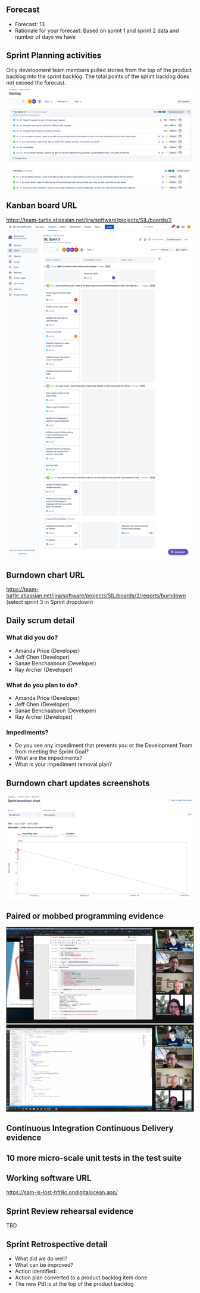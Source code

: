 ## Forecast 
  * Forecast: 13
  * Rationale for your forecast: Based on sprint 1 and sprint 2 data and number of days we have
## Sprint Planning activities
Only development team members pulled stories from the top of the product backlog into the sprint backlog.
The total points of the sprint backlog does not exceed the forecast.
![sprint3_sprint_backlog](/project-part-2/sprint3_sprint_backlog.png)

## Kanban board URL
https://team-turtle.atlassian.net/jira/software/projects/SIL/boards/2
![sprint3_kanban_initial](/project-part-2/sprint3_kanban_initial.png)

## Burndown chart URL
https://team-turtle.atlassian.net/jira/software/projects/SIL/boards/2/reports/burndown (select sprint 3 in Sprint dropdown)

## Daily scrum detail
### What did you do?
* Amanda Price (Developer)
* Jeff Chen (Developer)
* Sanae Benchaaboun (Developer)
* Ray Archer (Developer)
### What do you plan to do?
* Amanda Price (Developer)
* Jeff Chen (Developer)
* Sanae Benchaaboun (Developer)
* Ray Archer (Developer)
### Impediments?
* Do you see any impediment that prevents you or the Development Team from meeting the Sprint Goal? 
* What are the impediments?
* What is your impediment removal plan? 
## Burndown chart updates screenshots 
![sprint3_burndown_initial](/project-part-2/sprint3_burndown_initial.png)

## Paired or mobbed programming evidence 
![sprint3_mod_programming1](/project-part-2/sprint3_mod_programming1.png)
![sprint3_mod_programming2](/project-part-2/sprint3_mod_programming2.png)

## Continuous Integration Continuous Delivery evidence 

## 10 more micro-scale unit tests in the test suite 

## Working software URL
https://sam-is-lost-hfr8c.ondigitalocean.app/

## Sprint Review rehearsal evidence  
TBD

## Sprint Retrospective detail 
* What did we do well?
* What can be improved?
* Action identified: 
* Action plan converted to a product backlog item done
* The new PBI is at the top of the product backlog
